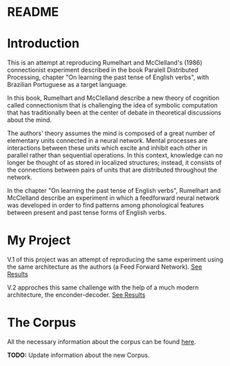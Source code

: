 # README

# Introduction

This is an attempt at reproducing Rumelhart and McClelland's (1986) connectionist experiment described  in the book Paralell Distributed Processing, chapter "On learning the past tense of English verbs", with Brazilian Portuguese as a target language.

In this book, Rumelhart and McClelland describe a new theory of cognition called connectionism that is challenging the idea of symbolic computation that has traditionally been at the center of debate in theoretical discussions about the mind.

The authors' theory assumes the mind is composed of a great number of elementary units connected in a neural network. Mental processes are interactions between these units which excite and inhibit each other in parallel rather than sequential operations. In this context, knowledge can no longer be thought of as stored in localized structures; instead, it consists of the connections between pairs of units that are distributed throughout the network.

In the chapter "On learning the past tense of English verbs", Rumelhart and McClelland describe an experiment in which a feedforward neural network was developed in order to find patterns among phonological features between present and past tense forms of English verbs.

# My Project

V.1 of this project was an attempt of reproducing the same experiment using the same architecture as the authors (a Feed Forward Network). [See Results](https://github.com/beatrizalbiero/MsResearch/blob/master/WickelfeaturesProject/Network.ipynb)

V.2 approches this same challenge with the help of a much modern architecture, the enconder-decoder. [See Results](https://github.com/beatrizalbiero/MsResearch/blob/master/WickelfeaturesProject/encoder-decoder.ipynb)

# The Corpus 

All the necessary information about the corpus can be found [here](https://github.com/beatrizalbiero/MsResearch/tree/master/WickelfeaturesProject/Corpus).

**TODO:** Update information about the new Corpus.
